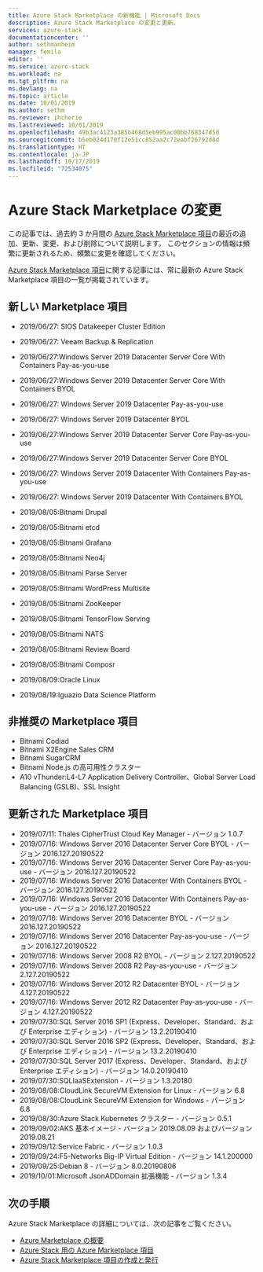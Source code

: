 ```yaml
---
title: Azure Stack Marketplace の新機能 | Microsoft Docs
description: Azure Stack Marketplace の変更と更新。
services: azure-stack
documentationcenter: ''
author: sethmanheim
manager: femila
editor: ''
ms.service: azure-stack
ms.workload: na
ms.tgt_pltfrm: na
ms.devlang: na
ms.topic: article
ms.date: 10/01/2019
ms.author: sethm
ms.reviewer: ihcherie
ms.lastreviewed: 10/01/2019
ms.openlocfilehash: 49b3ac4123a385b468d5eb995ac00bb768347d5d
ms.sourcegitcommit: b5eb024d170f12e51cc852aa2c72eabf26792d8d
ms.translationtype: HT
ms.contentlocale: ja-JP
ms.lasthandoff: 10/17/2019
ms.locfileid: "72534075"
---
```

# <a name="azure-stack-marketplace-changes"></a>Azure Stack Marketplace の変更

この記事では、過去約 3 か月間の [Azure Stack Marketplace 項目](azure-stack-marketplace-azure-items.md)の最近の追加、更新、変更、および削除について説明します。 このセクションの情報は頻繁に更新されるため、頻繁に変更を確認してください。

[Azure Stack Marketplace 項目](azure-stack-marketplace-azure-items.md)に関する記事には、常に最新の Azure Stack Marketplace 項目の一覧が掲載されています。

## <a name="new-marketplace-items"></a>新しい Marketplace 項目

- 2019/06/27: SIOS Datakeeper Cluster Edition

- 2019/06/27: Veeam Backup & Replication

- 2019/06/27:Windows Server 2019 Datacenter Server Core With Containers Pay-as-you-use

- 2019/06/27:Windows Server 2019 Datacenter Server Core With Containers BYOL

- 2019/06/27: Windows Server 2019 Datacenter Pay-as-you-use

- 2019/06/27: Windows Server 2019 Datacenter BYOL

- 2019/06/27:Windows Server 2019 Datacenter Server Core Pay-as-you-use

- 2019/06/27:Windows Server 2019 Datacenter Server Core BYOL

- 2019/06/27: Windows Server 2019 Datacenter With Containers Pay-as-you-use

- 2019/06/27: Windows Server 2019 Datacenter With Containers BYOL

- 2019/08/05:Bitnami Drupal

- 2019/08/05:Bitnami etcd

- 2019/08/05:Bitnami Grafana

- 2019/08/05:Bitnami Neo4j

- 2019/08/05:Bitnami Parse Server

- 2019/08/05:Bitnami WordPress Multisite

- 2019/08/05:Bitnami ZooKeeper

- 2019/08/05:Bitnami TensorFlow Serving

- 2019/08/05:Bitnami NATS

- 2019/08/05:Bitnami Review Board

- 2019/08/05:Bitnami Composr

- 2019/08/09:Oracle Linux

- 2019/08/19:Iguazio Data Science Platform


## <a name="deprecated-marketplace-items"></a>非推奨の Marketplace 項目

- Bitnami Codiad
- Bitnami X2Engine Sales CRM
- Bitnami SugarCRM
- Bitnami Node.js の高可用性クラスター
- A10 vThunder:L4-L7 Application Delivery Controller、Global Server Load Balancing (GSLB)、SSL Insight


## <a name="updated-marketplace-items"></a>更新された Marketplace 項目

- 2019/07/11: Thales CipherTrust Cloud Key Manager - バージョン 1.0.7
- 2019/07/16: Windows Server 2016 Datacenter Server Core BYOL - バージョン 2016.127.20190522
- 2019/07/16: Windows Server 2016 Datacenter Server Core Pay-as-you-use - バージョン 2016.127.20190522
- 2019/07/16: Windows Server 2016 Datacenter With Containers BYOL - バージョン 2016.127.20190522
- 2019/07/16: Windows Server 2016 Datacenter With Containers Pay-as-you-use - バージョン 2016.127.20190522
- 2019/07/16: Windows Server 2016 Datacenter BYOL - バージョン 2016.127.20190522
- 2019/07/16: Windows Server 2016 Datacenter Pay-as-you-use - バージョン 2016.127.20190522
- 2019/07/16: Windows Server 2008 R2 BYOL - バージョン 2.127.20190522
- 2019/07/16: Windows Server 2008 R2 Pay-as-you-use - バージョン 2.127.20190522
- 2019/07/16: Windows Server 2012 R2 Datacenter BYOL - バージョン 4.127.20190522
- 2019/07/16: Windows Server 2012 R2 Datacenter Pay-as-you-use - バージョン 4.127.20190522
- 2019/07/30:SQL Server 2016 SP1 (Express、Developer、Standard、および Enterprise エディション) - バージョン 13.2.20190410
- 2019/07/30:SQL Server 2016 SP2 (Express、Developer、Standard、および Enterprise エディション) - バージョン 13.2.20190410
- 2019/07/30:SQL Server 2017 (Express、Developer、Standard、および Enterprise エディション) - バージョン 14.0.20190410
- 2019/07/30:SQLIaaSExtension - バージョン 1.3.20180
- 2019/08/08:CloudLink SecureVM Extension for Linux - バージョン 6.8
- 2019/08/08:CloudLink SecureVM Extension for Windows - バージョン 6.8
- 2019/08/30:Azure Stack Kubernetes クラスター - バージョン 0.5.1
- 2019/09/02:AKS 基本イメージ - バージョン 2019.08.09 およびバージョン 2019.08.21
- 2019/09/12:Service Fabric - バージョン 1.0.3
- 2019/09/24:F5-Networks Big-IP Virtual Edition - バージョン 14.1.200000
- 2019/09/25:Debian 8 - バージョン 8.0.20190806
- 2019/10/01:Microsoft JsonADDomain 拡張機能 - バージョン 1.3.4


## <a name="next-steps"></a>次の手順

Azure Stack Marketplace の詳細については、次の記事をご覧ください。

- [Azure Marketplace の概要](azure-stack-marketplace.md)
- [Azure Stack 用の Azure Marketplace 項目](azure-stack-marketplace-azure-items.md)
- [Azure Stack Marketplace 項目の作成と発行](azure-stack-create-and-publish-marketplace-item.md)
